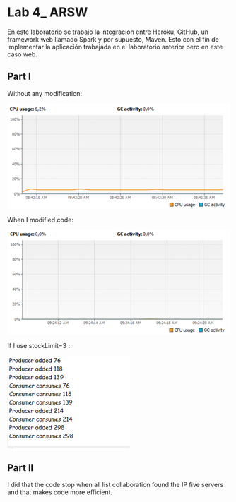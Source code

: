 
# Lab 4_ ARSW

En este laboratorio se trabajo la integración entre Heroku, GitHub, un framework web llamado Spark y por supuesto, Maven. Esto con el fin de implementar la aplicación trabajada en el laboratorio anterior pero en este caso web.	 

## Part l

Without any modification:

![foto1](img/img1.png)

When I modified code:

![foto2](img/img2.png)

If I use stockLimit=3 :

![foto3](img/img3.png)


## Part ll

I did that the code stop when all list collaboration found the IP five servers and that makes code more efficient.
